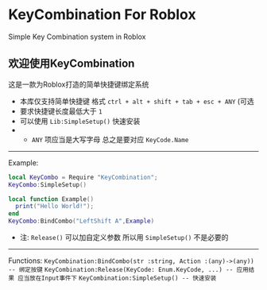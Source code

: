 # KeyCombination For Roblox
Simple Key Combination system in Roblox

## 欢迎使用KeyCombination
这是一款为Roblox打造的简单快捷键绑定系统
* 本库仅支持简单快捷键 格式 `ctrl + alt + shift + tab + esc + ANY` (可选
* 要求快捷键长度最低大于 `1`
* 可以使用 `Lib:SimpleSetup()` 快速安装
* * `ANY` 项应当是大写字母 总之是要对应 `KeyCode.Name`
--------------------------------------------------------
Example:
``` Lua
local KeyCombo = Require "KeyCombination";
KeyCombo:SimpleSetup()

local function Example()
  print("Hello World!");
end
KeyCombo:BindCombo("LeftShift A",Example)

```
* 注: `Release()` 可以加自定义参数 所以用 `SimpleSetup()` 不是必要的
--------------------------------------------------------
Functions:
`KeyCombination:BindCombo(str :string, Action :(any)->(any)) -- 绑定按键`
`KeyCombination:Release(KeyCode: Enum.KeyCode, ...) -- 应用结果 应当放在Input事件下`
`KeyCombination:SimpleSetup() -- 快速安装`
